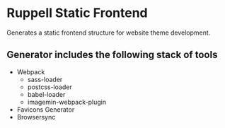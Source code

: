 # Ruppell Static Frontend

Generates a static frontend structure for website theme development.

## Generator includes the following stack of tools

- Webpack
  - sass-loader
  - postcss-loader
  - babel-loader
  - imagemin-webpack-plugin
- Favicons Generator
- Browsersync
